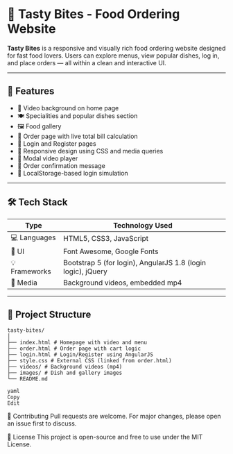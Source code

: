 # 🍔 Tasty Bites - Food Ordering Website

**Tasty Bites** is a responsive and visually rich food ordering website designed for fast food lovers. Users can explore menus, view popular dishes, log in, and place orders — all within a clean and interactive UI.

---

## 🧩 Features

- 🎥 Video background on home page
- 🍽️ Specialities and popular dishes section
- 🖼️ Food gallery
- 🛒 Order page with live total bill calculation
- 🔐 Login and Register pages
- 🎨 Responsive design using CSS and media queries
- 🎥 Modal video player
- 🧾 Order confirmation message
- 🧠 LocalStorage-based login simulation

---

## 🛠️ Tech Stack

| Type         | Technology Used                      |
|--------------|--------------------------------------|
| 💻 Languages | HTML5, CSS3, JavaScript              |
| 🎨 UI        | Font Awesome, Google Fonts           |
| 💡 Frameworks | Bootstrap 5 (for login), AngularJS 1.8 (login logic), jQuery |
| 🎥 Media     | Background videos, embedded mp4      |

---

## 📁 Project Structure
```
tasty-bites/
│
├── index.html # Homepage with video and menu
├── order.html # Order page with cart logic
├── login.html # Login/Register using AngularJS
├── style.css # External CSS (linked from order.html)
├── videos/ # Background videos (mp4)
├── images/ # Dish and gallery images
└── README.md

yaml
Copy
Edit
```
🤝 Contributing
Pull requests are welcome. For major changes, please open an issue first to discuss.

📜 License
This project is open-source and free to use under the MIT License.



